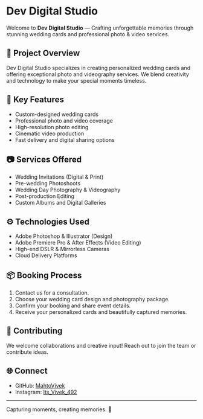 # Dev Digital Studio

Welcome to **Dev Digital Studio** — Crafting unforgettable memories through stunning wedding cards and professional photo & video services.

## 💍 Project Overview
Dev Digital Studio specializes in creating personalized wedding cards and offering exceptional photo and videography services. We blend creativity and technology to make your special moments timeless.

## 🌟 Key Features
- Custom-designed wedding cards
- Professional photo and video coverage
- High-resolution photo editing
- Cinematic video production
- Fast delivery and digital sharing options

## 📷 Services Offered
- Wedding Invitations (Digital & Print)
- Pre-wedding Photoshoots
- Wedding Day Photography & Videography
- Post-production Editing
- Custom Albums and Digital Galleries

## ⚙️ Technologies Used
- Adobe Photoshop & Illustrator (Design)
- Adobe Premiere Pro & After Effects (Video Editing)
- High-end DSLR & Mirrorless Cameras
- Cloud Delivery Platforms

## 📦 Booking Process
1. Contact us for a consultation.
2. Choose your wedding card design and photography package.
3. Confirm your booking and share event details.
4. Receive your personalized cards and beautifully captured memories.

## 🤝 Contributing
We welcome collaborations and creative input! Reach out to join the team or contribute ideas.

## 🌐 Connect
- GitHub: [MahtoVivek](https://github.com/MahtoVivek)
- Instagram: [Its_Vivek_492](https://www.instagram.com/its_vivek_492/)
  
---

Capturing moments, creating memories. 📸

